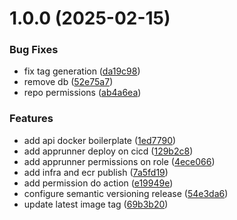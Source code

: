 # 1.0.0 (2025-02-15)


### Bug Fixes

* fix tag generation ([da19c98](https://github.com/nicholasscabral/cicd-boilerplate/commit/da19c989b74583d232bfb11ba6dfe4c023145480))
* remove db ([52e75a7](https://github.com/nicholasscabral/cicd-boilerplate/commit/52e75a76bbd9dbb2c4ca7a61ffda1927b9f49858))
* repo permissions ([ab4a6ea](https://github.com/nicholasscabral/cicd-boilerplate/commit/ab4a6eaf57d8c2ad33b47052c58f1a193124b7a7))


### Features

* add api docker boilerplate ([1ed7790](https://github.com/nicholasscabral/cicd-boilerplate/commit/1ed779046b30c73f6cbc1c7ae6ac7351339df636))
* add apprunner deploy on cicd ([129b2c8](https://github.com/nicholasscabral/cicd-boilerplate/commit/129b2c8bc4922fdc95e915207de6a19afb9cd231))
* add apprunner permissions on role ([4ece066](https://github.com/nicholasscabral/cicd-boilerplate/commit/4ece06650429e79cbc70337d16c56b0ff3d5df9b))
* add infra and ecr publish ([7a5fd19](https://github.com/nicholasscabral/cicd-boilerplate/commit/7a5fd19a66808f940bda1f5ef4e8accb1e0c7680))
* add permission do action ([e19949e](https://github.com/nicholasscabral/cicd-boilerplate/commit/e19949e8dffb69ec91c456c41f175b35b7242281))
* configure semantic versioning release ([54e3da6](https://github.com/nicholasscabral/cicd-boilerplate/commit/54e3da6593caabe71111379ba30fae22d0fcac95))
* update latest image tag ([69b3b20](https://github.com/nicholasscabral/cicd-boilerplate/commit/69b3b20fd682293fa4c9a2f11ae2e01c0a715be8))
